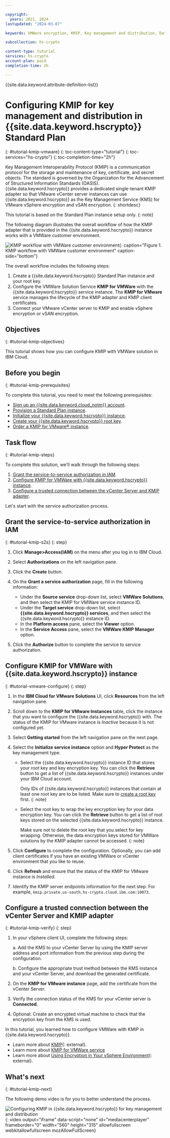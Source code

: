 ```yaml
---

copyright:
  years: 2021, 2024
lastupdated: "2024-03-07"

keywords: VMWare encryption, KMIP, Key management and distribution, Data appliance encryption, Netapp, vSphere, vSAN encryption

subcollection: hs-crypto

content-type: tutorial
services: hs-crypto
account-plan: paid
completion-time: 2h

---
```


{{site.data.keyword.attribute-definition-list}}



# Configuring KMIP for key management and distribution in {{site.data.keyword.hscrypto}} Standard Plan
{: #tutorial-kmip-vmware}
{: toc-content-type="tutorial"}
{: toc-services="hs-crypto"}
{: toc-completion-time="2h"}


Key Management Interoperability Protocol (KMIP) is a communication protocol for the storage and maintenance of key, certificate, and secret objects. The standard is governed by the Organization for the Advancement of Structured Information Standards (OASIS). {{site.data.keyword.hscrypto}} provides a dedicated single-tenant KMIP adapter so that VMware vCenter server instances can use {{site.data.keyword.hscrypto}} as the Key Management Service (KMS) for VMware vSphere encryption and vSAN encryption.
{: shortdesc}

This tutorial is based on the Standard Plan instance setup only.
{: note}

The following diagram illustrates the overall workflow of how the KMIP adapter that is provided in the {{site.data.keyword.hscrypto}} instance works with a VMWare customer environment.

![KMIP workflow with VMWare customer environment](../images/kmip-vmware-workflow.svg "KMIP adapter"){: caption="Figure 1. KMIP workflow with VMWare customer environment" caption-side="bottom"}

The overall workflow includes the following steps:

1. Create a {{site.data.keyword.hscrypto}} Standard Plan instance and your root key.
2. Configure the VMWare Solution Service **KMIP for VMWare** with the {{site.data.keyword.hscrypto}} service instance. The **KMIP for VMware** service manages the lifecycle of the KMIP adapter and KMIP client certificates.
3. Connect your VMware vCenter server to KMIP and enable vSphere encryption or vSAN encryption.


## Objectives
{: #tutorial-kmip-objectives}

This tutorial shows how you can configure KMIP with VMWare solution in IBM Cloud.


## Before you begin
{: #tutorial-kmip-prerequisites}

To complete this tutorial, you need to meet the following prerequisites:

- [Sign up an {{site.data.keyword.cloud_notm}} account](/docs/vmwaresolutions?topic=vmwaresolutions-signing_required_accounts#signing_required_accounts-cloud).
- [Provision a Standard Plan instance](/docs/hs-crypto?topic=hs-crypto-provision&interface=ui#provision-standard).
- [Initialize your {{site.data.keyword.hscrypto}} instance](/docs/hs-crypto?topic=hs-crypto-initialize-hsm#initialize-hsm).
- [Create your {{site.data.keyword.hscrypto}} root key](/docs/hs-crypto?topic=hs-crypto-get-started#create-key-standard).
- [Order a KMIP for VMware® instance](/docs/vmwaresolutions?topic=vmwaresolutions-kmip_standalone_ordering).

## Task flow
{: #tutorial-kmip-steps}

To complete this solution, we'll walk through the following steps:

1. [Grant the service-to-service authorization in IAM](#tutorial-kmip-s2s).
2. [Configure KMIP for VMWare with {{site.data.keyword.hscrypto}} instance](#tutorial-vmware-configure).
3. [Configure a trusted connection between the vCenter Server and KMIP adapter](#tutorial-kmip-verify).

Let's start with the service authorization process.

## Grant the service-to-service authorization in IAM
{: #tutorial-kmip-s2s}
{: step}

1. Click **Manage>Access(IAM)** on the menu after you log in to IBM Cloud.

2. Select **Authorizations** on the left navigation pane.

3. Click the **Create** button.

4. On the **Grant a service authorization** page, fill in the following information:

   * Under the **Source service** drop-down list, select **VMWare Solutions**, and then select the KMIP for VMWare service instance ID.
   * Under the **Target service** drop-down list, select **{{site.data.keyword.hscrypto}} services**, and then select the {{site.data.keyword.hscrypto}} instance ID.
   * In the **Platform access** pane, select the **Viewer** option.
   * In the **Service Access** pane, select the **VMWare KMIP Manager** option.

6. Click the **Authorize** button to complete the service to service authorization.

## Configure KMIP for VMWare with {{site.data.keyword.hscrypto}} instance
{: #tutorial-vmware-configure}
{: step}

1. In the **IBM Cloud for VMware Solutions** UI, click **Resources** from the left navigation pane.

2. Scroll down to the **KMIP for VMware Instances** table, click the instance that you want to configure the {{site.data.keyword.hscrypto}} with. The status of the KMIP for VMware instance is *Inactive* because it is not configured yet.

3. Select **Getting started** from the left navigation pane on the next page.

4. Select the **Initialize service instance** option and **Hyper Protect** as the key management type.

    - Select the {{site.data.keyword.hscrypto}} instance ID that stores your root key and key encryption key. You can click the **Retrieve** button to get a list of {{site.data.keyword.hscrypto}} instances under your IBM Cloud account.
    
        Only IDs of {{site.data.keyword.hscrypto}} instances that contain at least one root key are to be listed. Make sure to [create a root key](/docs/hs-crypto?topic=hs-crypto-get-started#create-key-standard) first.
        {: note}

    - Select the root key to wrap the key encryption key for your data encryption key. You can click the **Retrieve** button to get a list of root keys stored on the selected {{site.data.keyword.hscrypto}} instance.

        Make sure not to delete the root key that you select for key wrapping. Otherwise, the data encryption keys stored for VMWare solutions by the KMIP adapter cannot be accessed.
        {: note}

5. Click **Configure** to complete the configuration. Optionally, you can add client certificates if you have an existing VMWare or vCenter environment that you like to reuse.

6. Click **Refresh** and ensure that the status of the KMIP for VMware instance is *Installed*.

7. Identify the KMIP server endpoints information for the next step. For example, `kmip.private.us-south.hs-crypto.cloud.ibm.com:10073`.


## Configure a trusted connection between the vCenter Server and KMIP adapter
{: #tutorial-kmip-verify}
{: step}

1. In your vSphere client UI, complete the following steps:

    a. Add the KMS to your vCenter Server by using the KMIP server address and port information from the previous step during the configuration.

    b. Configure the appropriate trust method between the KMS instance and your vCenter Server, and download the generated certificate.

2. On the **KMIP for VMware instance** page, add the certificate from the vCenter Server.

3. Verify the connection status of the KMS for your vCenter server is **Connected**.

4. Optional: Create an encrypted virtual machine to check that the encryption key from the KMS is used.

In this tutorial, you learned how to configure VMWare with KMIP in {{site.data.keyword.hscrypto}}.

- Learn more about [KMIP](http://www.oasis-open.org/committees/tc_home.php?wg_abbrev=kmip){: external}.
- Learn more about [KMIP for VMWare service](/docs/vmwaresolutions?topic=vmwaresolutions-kmip_standalone_considerations)
- Learn more about [Using Encryption in Your vSphere Environment](https://docs.vmware.com/en/VMware-vSphere/8.0/vsphere-security/GUID-A29066CD-8EF8-4A4E-9FC9-8628E05FC859.html?hWord=N4IghgNiBcIKoGcCWA7A5gAgKIoMYCcBPABwBckB7FDVDATQoFd8MA3AZWIAsBTfH7ClZJ8VALY8UpEAF8gA){: external}.


## What's next
{: #tutorial-kmip-next}

The following demo video is for you to better understand the process.

![Configuring KMIP in {{site.data.keyword.hscrypto}} for key management and distribution](https://www.kaltura.com/p/1773841/sp/177384100/embedIframeJs/uiconf_id/27941801/partner_id/1773841?iframeembed=true&entry_id=1_e5gk6ktn){: video output="iframe" data-script="none" id="mediacenterplayer" frameborder="0" width="560" height="315" allowfullscreen webkitallowfullscreen mozAllowFullScreen}
